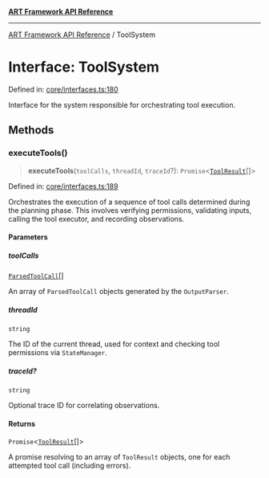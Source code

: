 [**ART Framework API Reference**](../README.md)

***

[ART Framework API Reference](../README.md) / ToolSystem

# Interface: ToolSystem

Defined in: [core/interfaces.ts:180](https://github.com/hashangit/ART/blob/f2c01fe8faa76ca4df3209539d95509aac02e476/src/core/interfaces.ts#L180)

Interface for the system responsible for orchestrating tool execution.

## Methods

### executeTools()

> **executeTools**(`toolCalls`, `threadId`, `traceId`?): `Promise`\<[`ToolResult`](ToolResult.md)[]\>

Defined in: [core/interfaces.ts:189](https://github.com/hashangit/ART/blob/f2c01fe8faa76ca4df3209539d95509aac02e476/src/core/interfaces.ts#L189)

Orchestrates the execution of a sequence of tool calls determined during the planning phase.
This involves verifying permissions, validating inputs, calling the tool executor, and recording observations.

#### Parameters

##### toolCalls

[`ParsedToolCall`](ParsedToolCall.md)[]

An array of `ParsedToolCall` objects generated by the `OutputParser`.

##### threadId

`string`

The ID of the current thread, used for context and checking tool permissions via `StateManager`.

##### traceId?

`string`

Optional trace ID for correlating observations.

#### Returns

`Promise`\<[`ToolResult`](ToolResult.md)[]\>

A promise resolving to an array of `ToolResult` objects, one for each attempted tool call (including errors).
